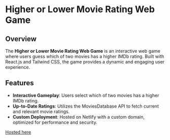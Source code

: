 # Higher or Lower Movie Rating Web Game

## Overview

The **Higher or Lower Movie Rating Web Game** is an interactive web game where users guess which of two movies has a higher IMDb rating. Built with React.js and Tailwind CSS, the game provides a dynamic and engaging user experience.

## Features

- **Interactive Gameplay**: Users select which of two movies has a higher IMDb rating.
- **Up-to-Date Ratings**: Utilizes the MoviesDatabase API to fetch current and relevant movie ratings.
- **Custom Deployment**: Hosted on Netlify with a custom domain, optimized for performance and security.

[Hosted here](https://higherlowermovies.com/)
